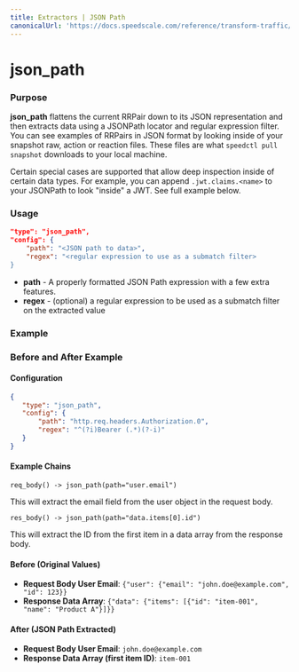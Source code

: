 ```yaml
---
title: Extractors | JSON Path
canonicalUrl: 'https://docs.speedscale.com/reference/transform-traffic/extractors/json_path/'
---
```


# json_path

### Purpose

**json_path** flattens the current RRPair down to its JSON representation and then extracts data using a JSONPath locator and regular expression filter. You can see examples of RRPairs in JSON format by looking inside of your snapshot raw, action or reaction files. These files are what `speedctl pull snapshot` downloads to your local machine.

Certain special cases are supported that allow deep inspection inside of certain data types. For example, you can append `.jwt.claims.<name>` to your JSONPath to look "inside" a JWT. See full example below.

### Usage

```json
"type": "json_path",
"config": {
    "path": "<JSON path to data>",
    "regex": "<regular expression to use as a submatch filter>
}
```

- **path** - A properly formatted JSON Path expression with a few extra features.
- **regex** - (optional) a regular expression to be used as a submatch filter on the extracted value

### Example

### Before and After Example

#### Configuration

```json
{
   "type": "json_path",
   "config": {
       "path": "http.req.headers.Authorization.0",
       "regex": "^(?i)Bearer (.*)(?-i)"
   }
}
```

#### Example Chains

```
req_body() -> json_path(path="user.email")
```

This will extract the email field from the user object in the request body.

```
res_body() -> json_path(path="data.items[0].id")
```

This will extract the ID from the first item in a data array from the response body.

#### Before (Original Values)

- **Request Body User Email**: `{"user": {"email": "john.doe@example.com", "id": 123}}`
- **Response Data Array**: `{"data": {"items": [{"id": "item-001", "name": "Product A"}]}}`

#### After (JSON Path Extracted)

- **Request Body User Email**: `john.doe@example.com`
- **Response Data Array (first item ID)**: `item-001`

